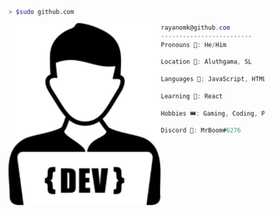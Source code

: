 ```bash
> $sudo github.com
```

<img align="left" src="images/developer-icon.svg" alt="Avatar" width="300" /> 

```csharp
rayanomk@github.com
-------------------------
Pronouns 🧑: He/Him

Location 📍: Aluthgama, SL

Languages 🔮: JavaScript, HTML, CSS

Learning 🏫: React

Hobbies 🎟: Gaming, Coding, Playing Guitar

Discord 💬: MrBoom#6276

```

